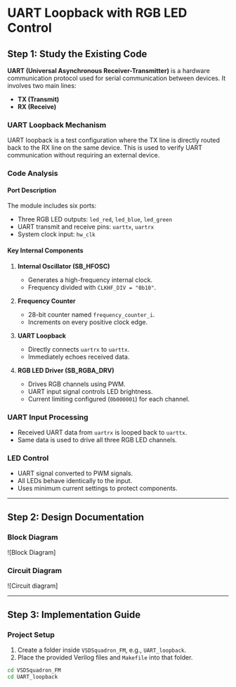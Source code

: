 # UART Loopback with RGB LED Control 

## Step 1: Study the Existing Code

**UART (Universal Asynchronous Receiver-Transmitter)** is a hardware communication protocol used for serial communication between devices. It involves two main lines:
- **TX (Transmit)**
- **RX (Receive)**

### UART Loopback Mechanism
UART loopback is a test configuration where the TX line is directly routed back to the RX line on the same device. This is used to verify UART communication without requiring an external device.

### Code Analysis

#### Port Description
The module includes six ports:
- Three RGB LED outputs: `led_red`, `led_blue`, `led_green`
- UART transmit and receive pins: `uarttx`, `uartrx`
- System clock input: `hw_clk`

#### Key Internal Components

1. **Internal Oscillator (SB_HFOSC)**
   - Generates a high-frequency internal clock.
   - Frequency divided with `CLKHF_DIV = "0b10"`.

2. **Frequency Counter**
   - 28-bit counter named `frequency_counter_i`.
   - Increments on every positive clock edge.

3. **UART Loopback**
   - Directly connects `uartrx` to `uarttx`.
   - Immediately echoes received data.

4. **RGB LED Driver (SB_RGBA_DRV)**
   - Drives RGB channels using PWM.
   - UART input signal controls LED brightness.
   - Current limiting configured (`0b000001`) for each channel.

### UART Input Processing
- Received UART data from `uartrx` is looped back to `uarttx`.
- Same data is used to drive all three RGB LED channels.

### LED Control
- UART signal converted to PWM signals.
- All LEDs behave identically to the input.
- Uses minimum current settings to protect components.

---

## Step 2: Design Documentation

### Block Diagram
![Block Diagram]

### Circuit Diagram
![Circuit diagram]

---

## Step 3: Implementation Guide

### Project Setup
1. Create a folder inside `VSDSquadron_FM`, e.g., `UART_loopback`.
2. Place the provided Verilog files and `Makefile` into that folder.

```bash
cd VSDSquadron_FM
cd UART_loopback
